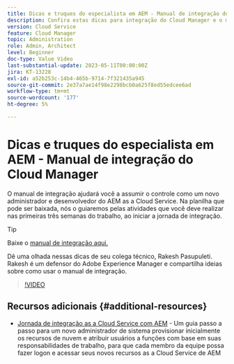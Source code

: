 ```yaml
---
title: Dicas e truques do especialista em AEM - Manual de integração do Cloud Manager
description: Confira estas dicas para integração do Cloud Manager e o manual de integração do campeão e especialista em AEM, Rakesh Pasupuleti.
version: Cloud Service
feature: Cloud Manager
topic: Administration
role: Admin, Architect
level: Beginner
doc-type: Value Video
last-substantial-update: 2023-05-11T00:00:00Z
jira: KT-13228
exl-id: a52b253c-14b4-465b-9714-7f321435a945
source-git-commit: 2e37a7ae14f98e2298bcb0a625f8ed55edcee6ad
workflow-type: tm+mt
source-wordcount: '177'
ht-degree: 5%

---
```


# Dicas e truques do especialista em AEM - Manual de integração do Cloud Manager

O manual de integração ajudará você a assumir o controle como um novo administrador e desenvolvedor do AEM as a Cloud Service. Na planilha que pode ser baixada, nós o guiaremos pelas atividades que você deve realizar nas primeiras três semanas do trabalho, ao iniciar a jornada de integração.

>[!TIP]
>
>Baixe o [manual de integração aqui.](./assets/Cloud-Manager-for-AEM-as-a-Cloud-Service.xlsx)

Dê uma olhada nessas dicas de seu colega técnico, Rakesh Pasupuleti. Rakesh é um defensor do Adobe Experience Manager e compartilha ideias sobre como usar o manual de integração.

>[!VIDEO](https://video.tv.adobe.com/v/3419299?quality=12&learn=on)

## Recursos adicionais {#additional-resources}

* [Jornada de integração as a Cloud Service com AEM](https://experienceleague.adobe.com/docs/experience-manager-cloud-service/content/onboarding/journey/overview.html?lang=pt-BR) - Um guia passo a passo para um novo administrador de sistema provisionar inicialmente os recursos de nuvem e atribuir usuários a funções com base em suas responsabilidades de trabalho, para que cada membro da equipe possa fazer logon e acessar seus novos recursos as a Cloud Service de AEM
